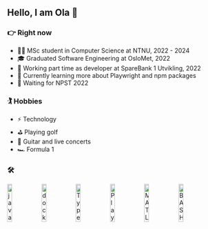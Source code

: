 ## Hello, I am Ola :call_me_hand:

### :point_right: Right now
- :student: MSc student in Computer Science at NTNU, 2022 - 2024
- :mortar_board: Graduated Software Engineering at OsloMet, 2022
- :office: Working part time as developer at SpareBank 1 Utvikling, 2022
- :juggling_person: Currently learning more about Playwright and npm packages
- :triangular_flag_on_post: Waiting for NPST 2022

### :golfing: Hobbies 
- :zap: Technology
- :golf: Playing golf
- :guitar: Guitar and live concerts
- :racing_car: Formula 1

### :hammer_and_wrench:
<a href="https://www.oracle.com/java/technologies/java-se-glance.html"><img alt="java" src="https://user-images.githubusercontent.com/55551449/108740124-9fd22d00-7535-11eb-8fb8-4afde22b3aaa.png" width="15%"></img></a>
<a href="https://www.docker.com"><img alt="docker" src="https://user-images.githubusercontent.com/55551449/199608163-603344e1-3224-436e-9611-e03d2a1a71c5.png" width="15%"></img></a>
<a href="http://typescriptlang.org"><img alt="TypeScript" src="https://user-images.githubusercontent.com/55551449/108741600-305d3d00-7537-11eb-88df-439a1ee85ba9.png" width="15%"></img></a>
<a href="https://playwright.dev/"><img alt="Playwright" src="https://user-images.githubusercontent.com/55551449/108740566-1707c100-7536-11eb-849a-d10e1f9d8201.png" width="15%"></img></a>
<a href="https://www.mathworks.com/products/matlab.html"><img alt="MATLAB" src="https://user-images.githubusercontent.com/55551449/108742889-84b4ec80-7538-11eb-9aee-6e2d0a0b7819.png" width="15%"></img></a>
<a href="https://www.gnu.org/software/bash/"><img alt="BASH" src="https://user-images.githubusercontent.com/55551449/108742450-fe98a600-7537-11eb-952c-837b66be45bb.png" width="15%"></img></a>

<!--
**olagberg/olagberg** is a ✨ _special_ ✨ repository because its `README.md` (this file) appears on your GitHub profile.

Here are some ideas to get you started:

- 🔭 I’m currently working on ...
- 🌱 I’m currently learning ...
- 👯 I’m looking to collaborate on ...
- 🤔 I’m looking for help with ...
- 💬 Ask me about ...
- 📫 How to reach me: ...
- 😄 Pronouns: ...
- ⚡ Fun fact: ...


### :soon: My future plans
- :triangular_ruler: 
-->
